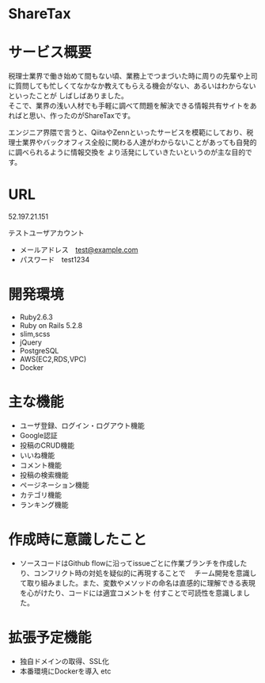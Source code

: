 # ShareTax
# サービス概要

税理士業界で働き始めて間もない頃、業務上でつまづいた時に周りの先輩や上司に質問しても忙しくてなかなか教えてもらえる機会がない、あるいはわからないといったことが
しばしばありました。　　　　　　　　　　　　　　　　　　　　　　　　　　　　　　　　　　　　　　　　　　　　　　　　　　　　　　　　　　　　　　　　　　　　　　　　　　　　　　　　　　　　　
そこで、業界の浅い人材でも手軽に調べて問題を解決できる情報共有サイトをあればと思い、作ったのがShareTaxです。

エンジニア界隈で言うと、QiitaやZennといったサービスを模範にしており、税理士業界やバックオフィス全般に関わる人達がわからないことがあっても自発的に調べられるように情報交換を
より活発にしていきたいというのが主な目的です。

# URL
52.197.21.151

テストユーザアカウント
* メールアドレス　test@example.com
* パスワード　test1234

# 開発環境

* Ruby2.6.3
* Ruby on Rails 5.2.8
* slim,scss
* jQuery
* PostgreSQL
* AWS(EC2,RDS,VPC)
* Docker

# 主な機能

* ユーザ登録、ログイン・ログアウト機能
* Google認証
* 投稿のCRUD機能
* いいね機能
* コメント機能
* 投稿の検索機能
* ページネーション機能
* カテゴリ機能
* ランキング機能

# 作成時に意識したこと
* ソースコードはGithub flowに沿ってissueごとに作業ブランチを作成したり、コンフリクト時の対処を疑似的に再現することで
　チーム開発を意識して取り組みました。また、変数やメソッドの命名は直感的に理解できる表現を心がけたり、コードには適宜コメントを
  付すことで可読性を意識しました。

# 拡張予定機能
* 独自ドメインの取得、SSL化
* 本番環境にDockerを導入 etc
